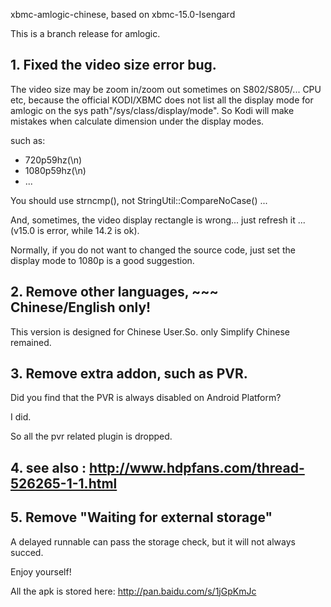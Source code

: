 xbmc-amlogic-chinese, based on xbmc-15.0-Isengard

This is a branch release for amlogic.

## 1. Fixed the video size error bug.

The video size may be zoom in/zoom out sometimes on S802/S805/... CPU etc, because the official KODI/XBMC
does not list all the display mode for amlogic on the sys path"/sys/class/display/mode". So Kodi will make
mistakes when calculate dimension under the display modes.

 such as:

- 720p59hz(\n)
- 1080p59hz(\n)
- ...

You should use strncmp(), not StringUtil::CompareNoCase() ...

And, sometimes, the video display rectangle is wrong... just refresh it ...(v15.0 is error, while 14.2 is ok).

Normally, if you do not want to changed the source code, just set the display mode to 1080p is a good suggestion.

## 2. Remove other languages, ~~~ Chinese/English only! 

This version is designed for Chinese User.So. only Simplify Chinese remained. 

## 3. Remove extra addon, such as PVR.

Did you find that the PVR is always disabled on Android Platform?

I did. 

So all the pvr related plugin is dropped.

## 4. see also : http://www.hdpfans.com/thread-526265-1-1.html

## 5. Remove "Waiting for external storage"
A delayed runnable can pass the storage check, but it will not always succed.


Enjoy yourself!

All the apk is stored here:
http://pan.baidu.com/s/1jGpKmJc


